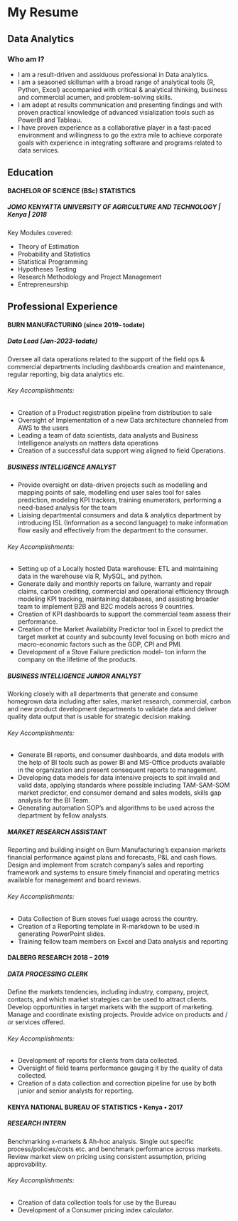# My Resume
## Data Analytics 

### Who am I? 
* I am a result-driven and assiduous professional in Data analytics.
* I am a seasoned skillsman with a broad range of analytical tools (R, Python, Excel) accompanied with critical & analytical thinking, business and commercial acumen, and problem-solving skills.
* I am adept at results communication and presenting findings and with proven practical knowledge of advanced visialization tools such as PowerBI and Tableau.
* I have proven experience as a collaborative player in a fast-paced environment and willingness to go the extra mile to achieve corporate goals with experience in integrating software and programs related to data services.

## Education
#### BACHELOR OF SCIENCE (BSc) STATISTICS
##### JOMO KENYATTA UNIVERSITY OF AGRICULTURE AND TECHNOLOGY | Kenya | 2018
Key Modules covered: 
* Theory of Estimation
* Probability and Statistics
* Statistical Programming
* Hypotheses Testing
* Research Methodology and Project Management
* Entrepreneurship

## Professional Experience
#### BURN MANUFACTURING (since 2019- todate)
##### Data Lead (Jan-2023-todate)
Oversee all data operations related to the support of the field ops & commercial departments including dashboards creation and maintenance, 
regular reporting, big data analytics etc.
###### Key Accomplishments:
* Creation of a Product registration pipeline from distribution to sale
* Oversight of Implementation of a new Data architecture channeled from AWS to the users
* Leading a team of data scientists, data analysts and Business Intelligence analysts on matters data operations
* Creation of a successful data support wing aligned to field Operations.

##### BUSINESS INTELLIGENCE ANALYST 
* Provide oversight on data-driven projects such as modelling and mapping points of sale, modelling end user sales tool for sales prediction, modeling KPI trackers, training enumerators, performing a need-based analysis for the team
* Liaising departmental consumers and data & analytics department by introducing ISL (Information as a second language) to make information flow easily and effectively from the department to the consumer.
  
###### Key Accomplishments:
* Setting up of a Locally hosted Data warehouse: ETL and maintaining data in the warehouse via R, MySQL, and python.
* Generate daily and monthly reports on failure, warranty and repair claims, carbon crediting, commercial and operational efficiency through modeling KPI tracking, maintaining databases, and assisting broader team to implement B2B and B2C models across 9 countries.
* Creation of KPI dashboards to support the commercial team assess their performance.
* Creation of the Market Availability Predictor tool in Excel to predict the target market at county and subcounty level focusing on both micro and macro-economic factors such as the GDP, CPI and PMI.
* Development of a Stove Failure prediction model- ton inform the company on the lifetime of the products.
  
##### BUSINESS INTELLIGENCE JUNIOR ANALYST
Working closely with all departments that generate and consume homegrown data including after sales, market research, commercial, carbon and new product development departments to validate data and deliver quality data output that is usable for strategic decision making. 
###### Key Accomplishments:
* Generate BI reports, end consumer dashboards, and data models with the help of BI tools such as power BI and MS-Office products available in the organization and present consequent reports to management.
* Developing data models for data intensive projects to spit invalid and valid data, applying standards where possible including TAM-SAM-SOM market predictor, end consumer demand and sales models, skills gap analysis for the BI Team.
* Generating automation SOP’s and algorithms to be used across the department by fellow analysts.
  
##### MARKET RESEARCH ASSISTANT
Reporting and building insight on Burn Manufacturing’s expansion markets financial performance against plans and forecasts, P&L and cash flows.
Design and implement from scratch company’s sales and reporting framework and systems to ensure timely financial and operating metrics available for management and board reviews.
###### Key Accomplishments:
* Data Collection of Burn stoves fuel usage across the country.
* Creation of a Reporting template in R-markdown to be used in generating PowerPoint slides.
* Training fellow team members on Excel and Data analysis and reporting

#### DALBERG RESEARCH 2018 – 2019
##### DATA PROCESSING CLERK
Define the markets tendencies, including industry, company, project, contacts, and which market strategies can be used to attract clients. Develop opportunities in target markets with the support of marketing. Manage and coordinate existing projects. Provide advice on products and / or services offered.
###### Key Accomplishments:
* Development of reports for clients from data collected.
* Oversight of field teams performance gauging it by the quality of data collected.
* Creation of a data collection and correction pipeline for use by both junior and senior analysts for reporting.

#### KENYA NATIONAL BUREAU OF STATISTICS • Kenya • 2017
##### RESEARCH INTERN
Benchmarking x-markets & Ah-hoc analysis. Single out specific process/policies/costs etc. and benchmark performance across markets. Review market view on pricing using consistent assumption, pricing approvability.
###### Key Accomplishments:
* Creation of data collection tools for use by the Bureau
* Development of a Consumer pricing index calculator.
